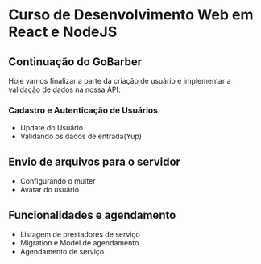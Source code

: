 # Curso de Desenvolvimento Web em React e NodeJS

## Continuação do GoBarber

Hoje vamos finalizar a parte da criação de usuário e implementar a validação de dados na nossa API.

### Cadastro e Autenticação de Usuários

- Update do Usuário
- Validando os dados de entrada(Yup)

## Envio de arquivos para o servidor

- Configurando o multer
- Avatar do usuário

## Funcionalidades e agendamento

- Listagem de prestadores de serviço
- Migration e Model de agendamento
- Agendamento de serviço

